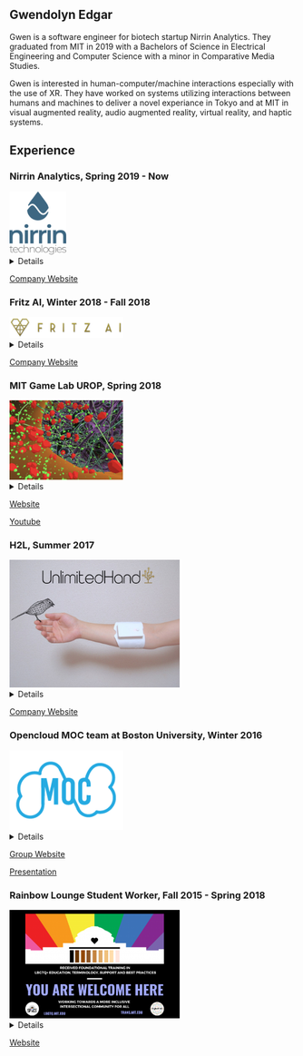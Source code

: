 
## Gwendolyn Edgar

Gwen is a software engineer for biotech startup Nirrin Analytics. They graduated from MIT in 2019 with a Bachelors of Science in Electrical Engineering and Computer Science with a minor in Comparative Media Studies. 

Gwen is interested in human-computer/machine interactions especially with the use of XR. They have worked on systems utilizing interactions between humans and machines to deliver a novel experiance in Tokyo and at MIT in visual augmented reality, audio augmented reality, virtual reality, and haptic systems. 


## Experience

### Nirrin Analytics, Spring 2019 - Now  
<img src="images/nirrin.png" alt="Nirrin Analytics" width="100"/>
<details>
 I work at a startup called Nirrin Analytics striving to improve research and production of protein based drugs through real time analytics of bioreactor contents using NIR lasers and advanced modeling.  I design, implement, review, and debug software solutions and modeling.  In this past year, I have independently developed and currently maintain a significant portion of our codebase. Since Nirrin is a small company, I have worked on security, networks, databases, APIs and overall infrastructure. It has been a very rewarding experience to learn and build on multiple aspects of a product. Some of the work I do:
 
 *    Designed and Built a network architecture with OpenOPC
 *    Started and run team sprints and keep track of progress of team members
 *    Reworked the system to send patches to test devices with partners and implemented security features therein
 *    Uploading data securely, changing data format for easier consumption, and allowing for outside data to be added to the system
 *    Redesigned the routing system for modularity and clarity
 *    Designed, built, and maintain a restful API
 *    Upgraded system to run production server and moved storage and operations to external storage
 *    Reworking database for clarity and better storage
 *    Improving data modeling and modularity
 *    Detect and eliminate slowdowns in the codebase
 *    Debug for database, API, GUI, networking, modeling, and any other software issues
 *    Write documentation
 

</details>

[Company Website](https://nirrin.tech/)



### Fritz AI, Winter 2018 - Fall 2018
<img src="images/fritz_logo.png" alt="Fritz AI" width="200"/>
<details>
I worked as a full stack engineer with a Boston based startup, Fritz AI, that was creating a platform to run machine learning algorithms locally on a mobile device as well as a system to evaluate the developer’s learning models. During my time at Fritz, I implemented multiple features and helped with the company's launch. 
 </details>
 
 [Company Website](https://www.fritz.ai/)

### MIT Game Lab UROP, Spring 2018 
<img src="images/clever.png" alt="clever" width="200"/>
<details>
In my junior year, I joined the MIT Game Lab, where I worked on CLEVR, Collaborative Learning Environment in Virtual Reality, headed by Philip Tan and funded by a grant from the Oculus Story Studio. CLEVR was a mostly student designed educational game promoting cell understanding in highschool biology through "in person" discovery and collaboration between two students - one in virtual reality and one on a companion device. In this project, I participated in the design discussions, built parts and user tested the game, building upon input in further iterations. This was a very rewarding experience for me as I developed both technical and collaboration skills.
 </details>
 
 [Website](https://education.mit.edu/project/clevr/)
 
 [Youtube](https://www.youtube.com/watch?v=LQFQl3aVijs)
 

### H2L, Summer 2017 

<img src="images/h2l.jpg" alt="H2L" width="300"/>

<details>
 In my sophomore year, I reached out to a startup company in Japan working to 'touch' the virtual world - H2L. My application was accepted and that summer I moved to Japan to work with them. At H2L,  I worked under Dr. Emi Tamaki, an associate professor at Waseda University to spearhead an inhouse project centered around sharing experiences between a human and a robot (Nao) using their haptic sensor and feedback system (Unlimited Hand) and augmented reality (Microsoft Hololens). I designed and built a system enabling a human to control and receive input from Nao in a natural way. My system understood how the human moved their head and what gestures they performed. It then piped this information to Nao, whose head and arms moved in a similar way as the human’s.  At the same time, the human could see through Nao’s eyes,  receiving live feedback through a video feed projected on the Hololens. My proof of concept was a success and Professor Tamaki advanced work on this project after I left with different robotic systems.
  </details>
  
  [Company Website](http://unlimitedhand.com/en/)


### Opencloud MOC team at Boston University, Winter 2016

<img src="images/moc.png" alt="moc" width="200"/>

<details>
I was in a dynamic team contributing to Enhancing OpenStack to enable multiple providers to participate in a shared cloud. Massachussetts Open Cloud(MOC) aimed to create a self-sustaining at-scale public cloud based on the Open Cloud eXchange model. It is currently fully operational. I was specifically working with the Hardware Isolation Layer (HIL) group at Boston University which allocates and configures nodes (typically computers or users) and networks. I worked primarily with fellow MIT student Mengyuan Sun to implement outward facing features that interfaced with the rest of the team.
  </details>
  
  [Group Website](https://massopen.cloud/)
  
  [Presentation](https://www.redhat.com/files/summit/session-assets/2017/S108148-rhsummit-moc-rh-talk-2017-v06.pdf)
  
### Rainbow Lounge Student Worker, Fall 2015 - Spring 2018

<img src="images/rainbow.png" alt="rainbow" width="300"/>
<details>
LBGTQ+ issues are very important to me. For most of my MIT career, I worked at the Rainbow Lounge helping to create a more inclusive and welcoming envoronment at MIT. My duties there included upkeep of the physical space, emotionally providing a welcoming environment for students who needed a safe space, a calm environment, or someone to talk to without judgement, and technically running events, organizing catering, compiling the newsletter, finding funding, and furthering outreach to more students. I enjoyed this work a lot on a more emotional level - you can see people grow and become more comfortable with themselves and maybe be a part of that. I stopped my work my senior year due to time constraints. 
  </details>

[Website](https://lbgtq.mit.edu/home)


